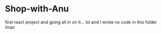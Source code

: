 # Shop-with-Anu
first react project and going all in on it... lol and I wrote no code in this folder lmao 
